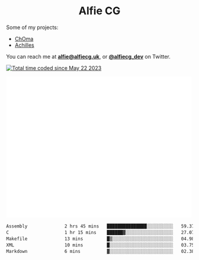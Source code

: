 <h1 align="center">Alfie CG</h1>

Some of my projects:
* [ChOma](https://github.com/opa334/ChOma)
* [Achilles](https://github.com/alfiecg24/Achilles)

You can reach me at **alfie@alfiecg.uk**, or **[@alfiecg_dev](https://twitter.com/alfiecg_dev)** on Twitter.

<a href="https://wakatime.com/@61592169-b9cf-4af8-b6fa-8ac7d4369b01"><img src="https://wakatime.com/badge/user/61592169-b9cf-4af8-b6fa-8ac7d4369b01.svg" alt="Total time coded since May 22 2023" /></a>


<img align="center" src="/github-metrics.svg" alt="Metrics" width="500">

 <!--[![GitHub Streak](https://streak-stats.demolab.com/?user=alfiecg24)](https://git.io/streak-stats)-->

<!--START_SECTION:waka-->

```txt
Assembly              2 hrs 45 mins   ███████████████░░░░░░░░░░   59.37 %
C                     1 hr 15 mins    ██████▓░░░░░░░░░░░░░░░░░░   27.07 %
Makefile              13 mins         █▒░░░░░░░░░░░░░░░░░░░░░░░   04.98 %
XML                   10 mins         █░░░░░░░░░░░░░░░░░░░░░░░░   03.75 %
Markdown              6 mins          ▓░░░░░░░░░░░░░░░░░░░░░░░░   02.38 %
```

<!--END_SECTION:waka-->
